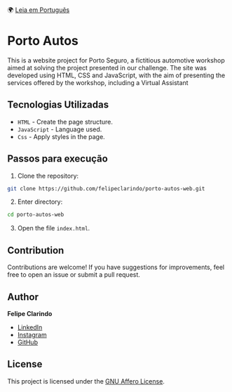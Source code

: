 🌍 [Leia em Português](README.pt-BR.md)

# Porto Autos

This is a website project for Porto Seguro, a fictitious automotive workshop aimed at solving the project presented in our challenge. The site was developed using HTML, CSS and JavaScript, with the aim of presenting the services offered by the workshop, including a Virtual Assistant

## Tecnologias Utilizadas

- `HTML` - Create the page structure.
- `JavaScript` - Language used.
- `Css` - Apply styles in the page.

## Passos para execução

1. Clone the repository:

```bash
git clone https://github.com/felipeclarindo/porto-autos-web.git
```

2. Enter directory:

```bash
cd porto-autos-web
```

3. Open the file `index.html`.

## Contribution

Contributions are welcome! If you have suggestions for improvements, feel free to open an issue or submit a pull request.

## Author

**Felipe Clarindo**

- [LinkedIn](https://www.linkedin.com/in/felipeclarindo)
- [Instagram](https://www.instagram.com/lipethecoder)
- [GitHub](https://github.com/felipeclarindo)

## License

This project is licensed under the [GNU Affero License](https://www.gnu.org/licenses/agpl-3.0.html).
